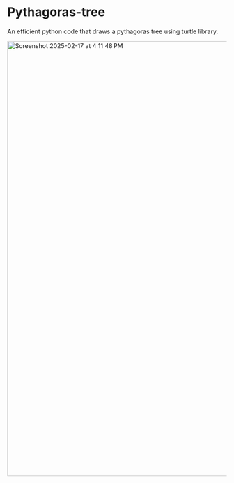 # Pythagoras-tree
An efficient python code that draws a pythagoras tree using turtle library.

<img width="1000" alt="Screenshot 2025-02-17 at 4 11 48 PM" src="https://github.com/user-attachments/assets/92339b09-211c-47a6-beb4-f4a0e83d5f0e" />
